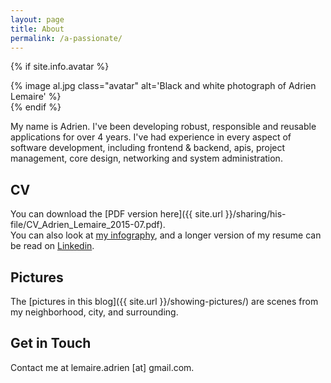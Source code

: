 ```yaml
---
layout: page
title: About
permalink: /a-passionate/
---
```


{% if site.info.avatar %}
<div class="centered">
    {% image al.jpg class="avatar" alt='Black and white photograph of Adrien Lemaire' %}
</div>
{% endif %}

My name is Adrien. I've been developing robust, responsible and reusable applications for over 4 years.
I've had experience in every aspect of software development, including frontend
& backend, apis, project management, core design, networking and system administration.


## CV

You can download the [PDF version here]({{ site.url }}/sharing/his-file/CV_Adrien_Lemaire_2015-07.pdf).  
You can also look at [my infography](http://vizualize.me/adrien.lemaire), and a
longer version of my resume can be read on
[Linkedin](https://www.linkedin.com/in/adrienlemaire).


## Pictures
The [pictures in this blog]({{ site.url }}/showing-pictures/) are scenes from my neighborhood, city, and
surrounding.


## Get in Touch

Contact me at lemaire.adrien [at] gmail.com.
